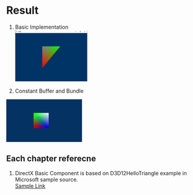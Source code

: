 # Result
1. Basic Implementation     
<img src="https://github.com/mKangSH/Graphics_Study/blob/main/DirectX/Result%20and%20Error/1.%20Basic%20Implementation/1_Impl%20Result.PNG" width="40%" height="30%"></img>

2. Constant Buffer and Bundle   
<img src="https://github.com/mKangSH/Graphics_Study/blob/main/DirectX/Result%20and%20Error/2.%20Constant%20Buffer%20and%20Bundle/2_CB%20and%20Bundle%20Result.gif" width="40%" height="30%">
</img>

## Each chapter referecne
1. DirectX Basic Component is based on D3D12HelloTriangle example in Microsoft sample source.   
[Sample Link](https://github.com/microsoft/DirectX-Graphics-Samples/tree/master/Samples/Desktop/D3D12HelloWorld)
